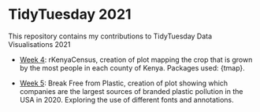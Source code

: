 # TidyTuesday 2021

This repository contains my contributions to TidyTuesday Data Visualisations 2021

- [Week 4](./4-Kenya): rKenyaCensus, creation of plot mapping the crop that is grown by the most people in each county of Kenya. Packages used: {tmap}.

- [Week 5](./4-plastics): Break Free from Plastic, creation of plot showing which companies are the largest sources of branded plastic pollution in the USA in 2020. Exploring the use of different fonts and annotations. 
